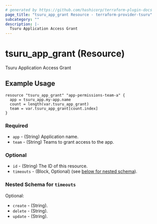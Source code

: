 ```yaml
---
# generated by https://github.com/hashicorp/terraform-plugin-docs
page_title: "tsuru_app_grant Resource - terraform-provider-tsuru"
subcategory: ""
description: |-
  Tsuru Application Access Grant
---
```


# tsuru_app_grant (Resource)

Tsuru Application Access Grant


<!-- schema generated by tfplugindocs -->
## Example Usage

```hcl
resource "tsuru_app_grant" "app-permissions-team-a" {
  app = tsuru_app.my-app.name
  count = length(var.tsuru_app_grant)
  team = var.tsuru_app_grant[count.index]
}
```

### Required

* `app` - (String) Application name.
* `team` - (String) Teams to grant access to the app.

### Optional

* `id` - (String) The ID of this resource.
* `timeouts` - (Block, Optional) (see [below for nested schema](#nestedblock--timeouts)).

<a id="nestedblock--timeouts"></a>
### Nested Schema for `timeouts`

Optional:

* `create` - (String).
* `delete` - (String).
* `update` - (String).

